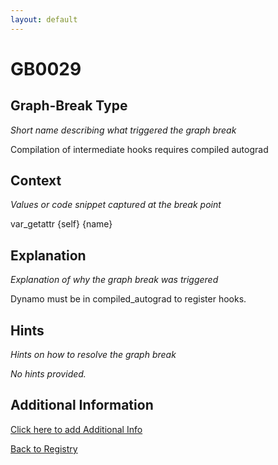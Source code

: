 ```yaml
---
layout: default
---
```

# GB0029

## Graph-Break Type
*Short name describing what triggered the graph break*

Compilation of intermediate hooks requires compiled autograd

## Context
*Values or code snippet captured at the break point*

var_getattr {self} {name}

## Explanation
*Explanation of why the graph break was triggered*

Dynamo must be in compiled_autograd to register hooks.

## Hints
*Hints on how to resolve the graph break*

*No hints provided.*


## Additional Information

<!-- ADDITIONAL INFORMATION START - Add custom information below this line -->

<!-- ADDITIONAL INFORMATION END -->


[Click here to add Additional Info](https://github.com/meta-pytorch/compile-graph-break-site/edit/main/docs/gb/gb0029.md)

[Back to Registry](../index.html)
